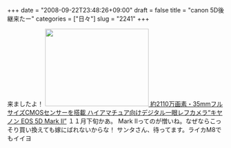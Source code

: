 +++
date = "2008-09-22T23:48:26+09:00"
draft = false
title = "canon 5D後継来たー"
categories = ["日々"]
slug = "2241"
+++

来ましたよ！
<a href="http://cweb.canon.jp/newsrelease/2008-09/pr-eos5dmk2.html" target="_blank"><img src="http://ieiriblog.img.jugem.jp/20080922_492774.jpg" width="240" height="180" alt="" class="pict" />
約2110万画素・35mmフルサイズCMOSセンサーを搭載
ハイアマチュア向けデジタル一眼レフカメラ“キヤノン EOS 5D Mark II”</a>
１１月下旬かあ。
Mark IIってのが憎いね。なぜならこっそり買い換えても嫁にばれないからな！
サンタさん、待ってます。ライカM8でもイイヨ
